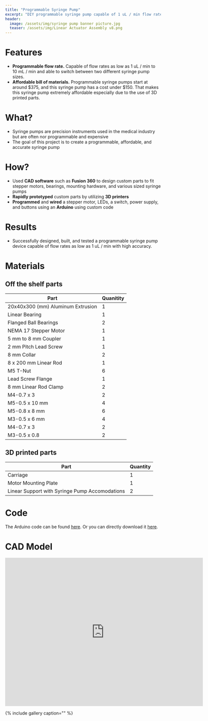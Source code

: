 ```yaml
---
title: "Programmable Syringe Pump"
excerpt: "DIY programmable syringe pump capable of 1 uL / min flow rate up to 10 mL / min."
header:
  image: /assets/img/syringe pump banner picture.jpg
  teaser: /assets/img/Linear Actuator Assembly v8.png
---
```

 
 
# Features

* **Programmable flow rate.** Capable of flow rates as low as 1 uL / min to 10 mL / min and able to switch between two different syringe pump sizes.
* **Affordable bill of materials.** Programmable syringe pumps start at around $375, and this syringe pump has a cost under $150. That makes this syringe pump extremely affordable especially due to the use of 3D printed parts.

# What?

* Syringe pumps are precision instruments used in the medical industry but are often nor programmable and expensive
* The goal of this project is to create a programmable, affordable, and accurate syringe pump

# How?

* Used **CAD software** such as **Fusion 360** to design custom parts to fit stepper motors, bearings, mounting hardware, and various sized syringe pumps
* **Rapidly prototyped** custom parts by utilizing **3D printers**
* **Programmed** and **wired** a stepper motor, LEDs, a switch, power supply, and buttons using an **Arduino** using custom code

# Results

* Successfully designed, built, and tested a programmable syringe pump device capable of flow rates as low as 1 uL / min with high accuracy.

# Materials

## Off the shelf parts
| Part        | Quanitity |
| ----------- | ----------- |
| 20x40x300 (mm) Aluminum Extrusion      | 1     |
| Linear Bearing   | 1       |
| Flanged Ball Bearings   | 2       |
| NEMA 17 Stepper Motor   |1       |
| 5 mm to 8 mm Coupler   | 1    |
| 2 mm Pitch Lead Screw   | 1      |
| 8 mm Collar  | 2       |
| 8 x 200 mm Linear Rod   | 1        |
| M5 T-Nut   | 6        |
| Lead Screw Flange   | 1        |
| 8 mm Linear Rod Clamp   | 2        |
| M4-0.7 x 3   | 2        |
| M5-0.5 x 10 mm   | 4        |
| M5-0.8 x 8 mm   | 6        |
| M3-0.5 x 6 mm   | 4        |
| M4-0.7 x 3   | 2        |
| M3-0.5 x 0.8   | 2        |
## 3D printed parts
| Part      | Quantity |
| ----------- | ----------- |
| Carriage      | 1       |
| Motor Mounting Plate   | 1        |
| Linear Support with Syringe Pump Accomodations   | 2        |

# Code
The Arduino code can be found [here](https://github.com/kimlk24/kimlk24.github.io/blob/main/Final_Syringe_Pump_Code.ino).
Or you can directly download it [here](/Final_Syringe_Pump_Code.ino).
# CAD Model
<iframe src="https://vanderbilt643.autodesk360.com/shares/public/SH512d4QTec90decfa6e817f50c3c936b1b2?mode=embed" width="640" height="480" allowfullscreen="true" webkitallowfullscreen="true" mozallowfullscreen="true"  frameborder="0"></iframe>

{% include gallery caption="" %}
